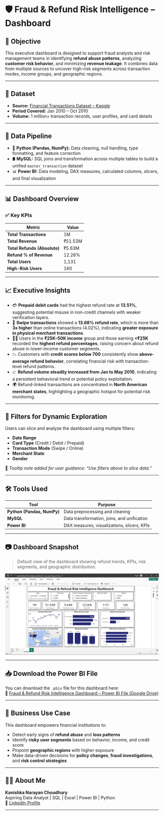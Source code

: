 # 🛡️ Fraud & Refund Risk Intelligence – Dashboard

## 📌 Objective

This executive dashboard is designed to support fraud analysts and risk management teams in identifying **refund abuse patterns**, analyzing **customer risk behavior**, and minimizing **revenue leakage**. It combines data from multiple sources to uncover high-risk segments across transaction modes, income groups, and geographic regions.

---

## 📂 Dataset

- **Source:** [Financial Transactions Dataset – Kaggle](https://www.kaggle.com/datasets/computingvictor/transactions-fraud-datasets)
- **Period Covered:** Jan 2010 – Oct 2010
- **Volume:** 1 million+ transaction records, user profiles, and card details

---

## 🔧 Data Pipeline

- 🐍 **Python (Pandas, NumPy):** Data cleaning, null handling, type formatting, and feature correction
- 🛢️ **MySQL:** SQL joins and transformation across multiple tables to build a unified `master_transaction` dataset
- 📊 **Power BI:** Data modeling, DAX measures, calculated columns, slicers, and final visualization

---

## 📊 Dashboard Overview

### ✅ Key KPIs
| Metric | Value |
|--------|-------|
| **Total Transactions** | 1M |
| **Total Revenue** | ₹51.53M |
| **Total Refunds (Absolute)** | ₹5.63M |
| **Refund % of Revenue** | 12.26% |
| **Total Users** | 1,131 |
| **High-Risk Users** | 160 |

---

## 📈 Executive Insights

- 💳 **Prepaid debit cards** had the highest refund rate at **13.51%**, suggesting potential misuse in non-credit channels with weaker verification layers.
- 🔄 **Swipe transactions** showed a **13.68% refund rate**, which is more than **3x higher** than online transactions (4.02%), indicating **greater exposure in physical merchant transactions**.
- 🧑‍💼 Users in the **₹25K–50K income** group and those earning **<₹25K** recorded the **highest refund percentages**, raising concern about refund abuse in lower-income customer segments.
- 📉 Customers with **credit scores below 700** consistently show **above-average refund behavior**, correlating financial risk with transaction-level refund patterns.
- 📈 **Refund volume steadily increased from Jan to May 2010**, indicating a persistent behavioral trend or potential policy exploitation.
- 🌍 Refund-linked transactions are concentrated in **North American merchant states**, highlighting a geographic hotspot for potential risk monitoring.

---

## 🎯 Filters for Dynamic Exploration

Users can slice and analyze the dashboard using multiple filters:
- **Date Range**
- **Card Type** (Credit / Debit / Prepaid)
- **Transaction Mode** (Swipe / Online)
- **Merchant State**
- **Gender**

📌 *Tooltip note added for user guidance: “Use filters above to slice data.”*

---

## 🛠️ Tools Used

| Tool | Purpose |
|------|---------|
| **Python (Pandas, NumPy)** | Data preprocessing and cleaning |
| **MySQL** | Data transformation, joins, and unification |
| **Power BI** | DAX measures, visualizations, slicers, KPIs |

---

## 📷 Dashboard Snapshot

> Default view of the dashboard showing refund trends, KPIs, risk segments, and geographic distribution.

![Fraud & Refund Risk Dashboard](dashboard.png)

---

## 📥 Download the Power BI File

You can download the `.pbix` file for this dashboard here:  
🔗 [Fraud & Refund Risk Intelligence Dashboard – Power BI File (Google Drive)](https://drive.google.com/file/d/1ty9EXEIUBFhbo-BmJOfH4UaSHHj-xsUZ/view?usp=sharing)

---

## 🧠 Business Use Case

This dashboard empowers financial institutions to:
- Detect early signs of **refund abuse** and **loss patterns**
- Identify **risky user segments** based on behavior, income, and credit score
- Pinpoint **geographic regions** with higher exposure
- Make data-driven decisions for **policy changes**, **fraud investigations**, and **risk control strategies**

---

## 🙋‍♂️ About Me

**Kanishka Narayan Choudhury**  
Aspiring Data Analyst | SQL | Excel | Power BI | Python  
🔗 [LinkedIn Profile](https://www.linkedin.com/in/kanishka-n-choudhury/)

---

